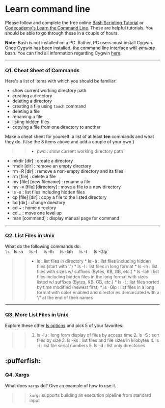 # Learn command line

Please follow and complete the free online [Bash Scripting Tutorial](https://ryanstutorials.net/bash-scripting-tutorial/) or [Codecademy's Learn the Command Line](https://www.codecademy.com/learn/learn-the-command-line). These are helpful tutorials. You should be able to go through these in a couple of hours.

**Note:** Bash is not installed on a PC. Rather, PC users must install Cygwin. Once Cygwin has been installed, the command line interface witll _emulate_ bash. You can find all information regarding Cygwin [here](https://www.cygwin.com/).

---

### Q1.  Cheat Sheet of Commands  

Here's a list of items with which you should be familiar:  
* show current working directory path
* creating a directory
* deleting a directory
* creating a file using `touch` command
* deleting a file
* renaming a file
* listing hidden files
* copying a file from one directory to another

Make a cheat sheet for yourself: a list of at least **ten** commands and what they do.  (Use the 8 items above and add a couple of your own.)  

> > * pwd : show current working directory path
   * mkdir [dir] : create a directory
   * rmdir [dir] : remove an empty directory
   * rm -R [dir] : remove a non-empty directory and its files
   * rm [file] : delete a file
   * mv [file] [new filename] : rename a file
   * mv -v [file] [directory] : move a file to a new directory
   * ls -a : list files including hidden files
   * cp [file] [dir] : copy a file to the listed directory
   * cd [dir] : change directory
   * cd ~ : home directory
   * cd .. : move one level up 
   * man [command] : display manual page for command

---

### Q2.  List Files in Unix   

What do the following commands do:  
`ls 
`ls -a`  
`ls -l`  
`ls -lh`  
`ls -lah`  
`ls -t`  
`ls -Glp`  

> > * ls : list files in directory
    * ls -a : list files including hidden files (start with '.')
    * ls -l : list files in long format
    * ls -lh : list files with sizes w/ suffixes (Bytes, KB, GB, etc.)
    * ls -lah : list files including hidden files in the long format with sizes listed w/ suffixes (Bytes, KB, GB, etc.)
    * ls -t : list files sorted by time modified (newest first)
    * ls -Glp : list files in a long format with color enabled and directories demarcated with a '/' at the end of their names

---

### Q3.  More List Files in Unix  

Explore these other [ls options](http://www.techonthenet.com/unix/basic/ls.php) and pick 5 of your favorites:

> > 1. ls -lu : long form display of files by access time
    2. ls -S : sort files by size
    3. ls -ks : list files and file sizes in kilobytes
    4. ls -i : list file serial numbers
    5. ls -d : list only directories

:pufferfish:
---

### Q4.  Xargs   

What does `xargs` do? Give an example of how to use it.

> >  `xargs` supports building an execution pipeline from standard input

 

